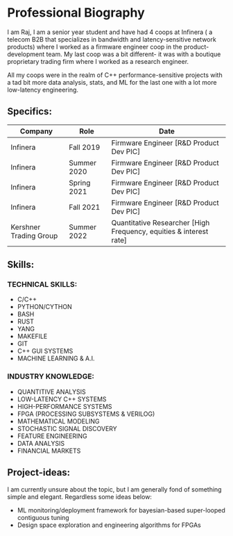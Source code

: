 # Professional Biography
I am Raj, I am a senior year student and have had 4 coops at Infinera ( a telecom B2B that specializes in bandwidth and latency-sensitive network products) where I worked as a firmware engineer coop in the product-development team. My last coop was a bit different- it was with a boutique proprietary trading firm where I worked as a research engineer.

All my coops were in the realm of C++ performance-sensitive projects with a tad bit more data analysis, stats, and ML for the last one with a lot more low-latency engineering.

## Specifics:
| Company | Role  | Date |
|--|--|--|
|Infinera|Fall 2019| Firmware Engineer [R&D Product Dev PIC]|
|Infinera|Summer 2020| Firmware Engineer [R&D Product Dev PIC]|
|Infinera|Spring 2021| Firmware Engineer [R&D Product Dev PIC]|
|Infinera|Fall 2021| Firmware Engineer [R&D Product Dev PIC]|
|Kershner Trading Group|Summer 2022| Quantitative Researcher [High Frequency, equities & interest rate]|


## Skills:

### TECHNICAL SKILLS: 

 - C/C++
 - PYTHON/CYTHON
 - BASH
 - RUST
 - YANG
 - MAKEFILE
 - GIT
 - C++ GUI SYSTEMS
 - MACHINE LEARNING & A.I.

### INDUSTRY KNOWLEDGE:

 - QUANTITIVE ANALYSIS
 -  LOW-LATENCY C++ SYSTEMS
 - HIGH-PERFORMANCE SYSTEMS
 - FPGA (PROCESSING SUBSYSTEMS & VERILOG)
 - MATHEMATICAL MODELING
 - STOCHASTIC SIGNAL DISCOVERY
 - FEATURE ENGINEERING
 - DATA ANALYSIS
 - FINANCIAL MARKETS

## Project-ideas:
 I am currently unsure about the topic, but I am generally fond of something simple and elegant. Regardless some ideas below:
 

 - ML monitoring/deployment framework for bayesian-based super-looped contiguous tuning
 - Design space exploration and engineering algorithms for FPGAs
